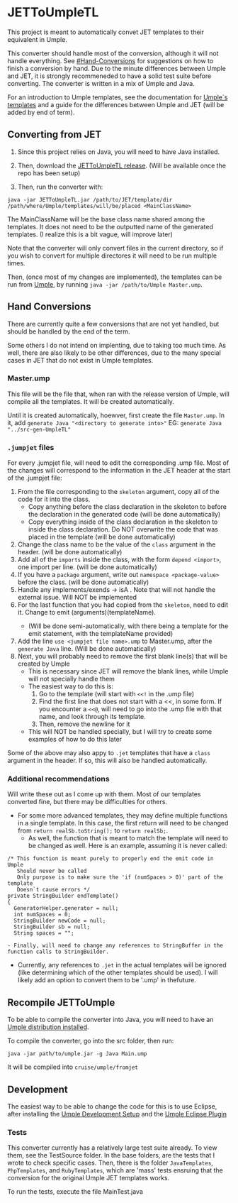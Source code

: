 # JETToUmpleTL

This project is meant to automatically convet JET templates to their equivalent in Umple.

This converter should handle most of the conversion, although it will not handle everything. See [#Hand-Conversions]() for suggestions on how to finish a conversion by hand. Due to the minute differences between Umple and JET, it is strongly recommeneded to have a solid test suite before converting. The converter is written in a mix of Umple and Java.

For an introduction to Umple templates, see the documentation for [Umple`s templates](http://cruise.eecs.uottawa.ca/umple/BasicTemplates.html) and a guide for the differences between Umple and JET (will be added by end of term).


## Converting from JET

1) Since this project relies on Java, you will need to have Java installed.

2) Then, download the [JETToUmpleTL release](). (Will be available once the repo has been setup)

3) Then, run the converter with:

```
java -jar JETToUmpleTL.jar /path/to/JET/template/dir /path/where/Umple/templates/will/be/placed <MainClassName>
```

The MainClassName will be the base class name shared among the templates. It does not need to be the outputted name of the generated templates. (I realize this is a bit vague, will improve later)

Note that the converter will only convert files in the current directory, so if you wish to convert for multiple directores it will need to be run multiple times.


Then, (once most of my changes are implemented), the templates can be run from [Umple](UmpleRelease), by running `java -jar /path/to/Umple Master.ump`.


## Hand Conversions

There are currently quite a few conversions that are not yet handled, but should be handled by the end of the term.

Some others I do not intend on implenting, due to taking too much time. As well, there are also likely to be other differences, due to the many special cases in JET that do not exist in Umple templates.

### Master.ump

This file will be the file that, when ran with the release version of Umple, will compile all the templates. It will be created automatically.

Until it is created automatically, hoewver, first create the file `Master.ump`. In it, add `generate Java "<directory to generate into>"`
    EG: `generate Java "../src-gen-UmpleTL"`

### `.jumpjet` files

For every .jumpjet file, will need to edit the corresponding .ump file. Most of the changes will correspond to the information in the JET header at the start of the .jumpjet file:

1) From the file corresponding to the `skeleton` argument, copy all of the code for it into the class.
    - Copy anything before the class declaration in the skeleton to before the declaration in the generated code (will be done automatically)
    - Copy everything inside of the class declaration in the skeleton to inside the class declaration. Do NOT overwrite the code that was placed in the template (will be done automatically)
2) Change the class name to be the value of the `class` argument in the header. (will be done automatically)
3) Add all of the `imports` inside the class, with the form `depend <import>`, one import per line. (will be done automatically)
4) If you have a `package` argument, write out `namespace <package-value>` before the class. (will be done automatically)
5) Handle any implements/exends -> isA <classname>. Note that will not handle the external issue. Will NOT be implemented
6) For the last function that you had copied from the `skeleton`, need to edit it. Change to emit <functionname>(arguments)(templateName).
    - (Will be done semi-automatically, with there being a template for the emit statement, with the templateName provided)
7) Add the line `use <jumpjet file name>.ump` to Master.ump, after the `generate Java` line. (Will be done automatically)
8) Next, you will probably need to remove the first blank line(s) that will be created by Umple
    - This is necessary since JET will remove the blank lines, while Umple will not specially handle them
    - The easiest way to do this is:
        1) Go to the template (will start with `<<!` in the .ump file)
        2) Find the first line that does not start with a <<, in some form. If you encounter a `<<@`, will need to go into the .ump file with that name, and look through its template.
        3) Then, remove the newline for it
    - This will NOT be handled specially, but I will try to create some examples of how to do this later


Some of the above may also appy to `.jet` templates that have a `class` argument in the header. If so, this will also be handled automatically.

### Additional recommendations

Will write these out as I come up with them. Most of our templates converted fine, but there may be difficulties for others.

- For some more advanced templates, they may define multiple functions in a single template. In this case, the first return will need to be changed from `return realSb.toString();` to `return realSb;`.
    - As well, the function that is meant to match the template will need to be changed as well. Here is an example, assuming it is never called:
```
/* This function is meant purely to properly end the emit code in Umple
   Should never be called
   Only purpose is to make sure the 'if (numSpaces > 0)' part of the template
   Doesn`t cause errors */
private StringBuilder endTemplate()
{
  GeneratorHelper.generator = null;
  int numSpaces = 0;
  StringBuilder newCode = null;
  StringBuilder sb = null;
  String spaces = "";

```
    - Finally, will need to change any references to StringBuffer in the function calls to StringBuilder.

- Currently, any references to `.jet` in the actual templates will be ignored (like determining which of the other templates should be used). I will likely add an option to convert them to be '.ump' in thefuture.

## Recompile JETToUmple

To be able to compile the converter into Java, you will need to have an [Umple distribution installed](UmpleRelease).

To compile the converter, go into the src folder, then run:

```
java -jar path/to/umple.jar -g Java Main.ump
```

It will be compiled into `cruise/umple/fromjet`

## Development

The easiest way to be able to change the code for this is to use Eclipse, after installing the [Umple Development Setup](https://github.com/umple/umple/wiki/DevelopmentSetUp) and the [Umple Eclipse Plugin](https://github.com/umple/umple/wiki/InstallEclipsePlugin)


### Tests

This converter currently has a relatively large test suite already. To view them, see the TestSource folder. In the base folders, are the tests that I wrote to check specific cases. Then, there is the folder `JavaTemplates`, `PhpTemplates`, and `RubyTemplates`, which are 'mass' tests ensruing that the conversion for the original Umple JET templates works. 

To run the tests, execute the file MainTest.java



[UmpleRelease]: https://github.com/umple/Umple/releases
